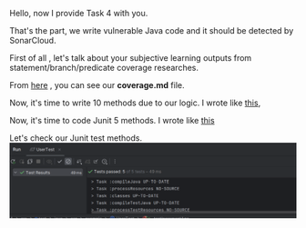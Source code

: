 Hello, now I provide Task 4 with you.

That's the part, we write vulnerable Java code and it should be detected by SonarCloud.


First of all , let's talk about your subjective learning outputs from statement/branch/predicate coverage researches.

From [here](coverage.md) , you can see our **coverage.md** file.   


Now, it's time to write 10 methods due to our logic.
I wrote like [this](src/main/java/org/example/User.java),


Now, it's time to code Junit 5 methods.
I wrote like [this](src/test/java/org/example/UserTest.java)

Let's check our Junit test methods.
![Test Result](images/img4.png)

